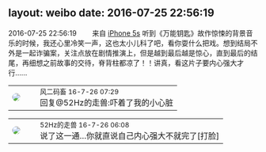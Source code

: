 layout: weibo
date: 2016-07-25 22:56:19
---
<meta name="referrer" content="no-referrer" />

2016-07-25 22:56:19  &nbsp;&nbsp;&nbsp;&nbsp;&nbsp;&nbsp; 来自 <a href="sinaweibo://customweibosource" rel="nofollow">iPhone 5s</a>
听到《万能钥匙》故作惊悚的背景音乐的时候，我还心里冷笑一声，这也太小儿科了吧，看你耍什么把戏。想到结局不外是一起诈骗案，关注点放在剧情推演上，但是越到最后越是惊心，直到最后的结尾，再细想之前故事的交待，脊背柱都凉了！！讲真，看这片子要内心强大才行…… ​​​

<table style="width: 100%;">
  <tr>
    <td style="width: 40px;"><img style="border-radius:50%" src="https://tva3.sinaimg.cn/crop.0.0.639.639.50/6d2a6003jw8f3idy69w2gj20hs0hrt9g.jpg?KID=imgbed,tva&Expires=1624464470&ssig=3KXXKN1HCu"></td>
    <td colspan="2"><small>风二码畜 16-7-26 07:29</small><br/>回复@52Hz的走兽:吓着了我的小心脏</td>
  </tr>
</table>

<table style="width: 100%;">
  <tr>
    <td style="width: 40px;"><img style="border-radius:50%" src="https://tva4.sinaimg.cn/crop.0.0.180.180.50/8beaf773jw1e8qgp5bmzyj2050050aa8.jpg?KID=imgbed,tva&Expires=1624464470&ssig=022%2BiAzRKM"></td>
    <td colspan="2"><small>52Hz的走兽 16-7-26 06:08</small><br/>说了这一通…你就直说自己内心强大不就完了[打脸]</td>
  </tr>
</table>
